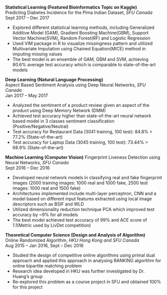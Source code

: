 **Statistical Learning (Featured Bioinformatics Topic on Kaggle)**  
Predicting Diabetes Incidence for the Pima Indian Dataset, _SFU Canada_   
Sept 2017 – Dec 2017  
* Explored different statistical learning methods, including Generalized Additive Model (GAM), Gradient
Boosting Machine(GBM), Support Vector Machine(SVM), Random Forest(RF) and Logistic Regression
* Used VIM package in R to visualize missingness pattern and utilized Multivariate Imputation using Chained
Equation(MICE) method in imputing missing values
* The best model is an ensemble of GAM, GBM and SVM, achieving 80.6% average test accuracy which is
comparable to state-of-the-art models  

**Deep Learning (Natural Language Processing)**  
Aspect Based Sentiment Analysis using Deep Neural Networks, _SFU Canada_  
Jan 2017 – May 2017  
* Analyzed the sentiment of a product review given an aspect of the product using Deep Memory Network (DMM)
* Achieved test accuracy higher than state-of-the-art neural network based model in 3 classes sentiment
classification (Positive/Negative/Neutral)
* Test accuracy for Restaurant Data (3041 training, 100 test): 84.8% > 77.2% (State-of-the-art)
* Test accuracy for Laptop Data (3045 training, 100 test): 73.44% > 68.9% (State-of-the-art)  

**Machine Learning (Computer Vision)** 
Fingerprint Liveness Detection using Neural Networks, _SFU Canada_  
Sept 2016 – Dec 2016  
* Developed neural network models in classifying real and fake fingerprint images (2000 training images: 1000
real and 1000 fake, 2500 test images: 1000 real and 1500 fake)
* Architectures implemented include multi-layer perceptron, CNN and a model based on different input features
extracted using local image descriptors such as BSIF and WLD
* Utilized dimensionality reduction technique PCA which improved test accuracy by ~9% for all models
* The best model achieved test accuracy of 99% and ACE score of 1.1(Metric used by LivDet competition)  

**Theoretical Computer Science (Design and Analysis of Algorithm)**  
Online Randomized Algorithm, _HKU Hong Kong and SFU Canada_  
Aug 2015 – Jan 2016, Sept – Dec 2016  
* Studied the design of competitive online algorithms using primal dual approach and applied this approach in
analysing RANKING algorithm for online bipartite matching problem
* Research idea developed in HKU was further investigated by Dr. Huang’s group
* Re-explored this problem as a course project in SFU and obtained 100% for this project
